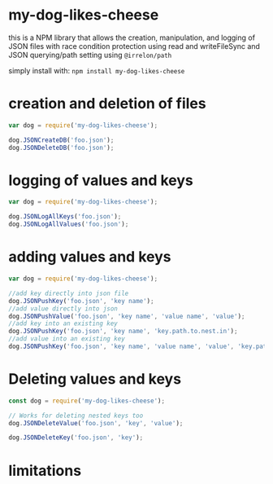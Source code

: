 # my-dog-likes-cheese

this is a NPM library that allows the creation, manipulation, and logging of JSON files with race condition protection using read and writeFileSync and JSON querying/path setting using `@irrelon/path`

simply install with: `npm install my-dog-likes-cheese`

# creation and deletion of files
```javascript
var dog = require('my-dog-likes-cheese');

dog.JSONCreateDB('foo.json');
dog.JSONDeleteDB('foo.json');
```

# logging of values and keys
```javascript
var dog = require('my-dog-likes-cheese');

dog.JSONLogAllKeys('foo.json');
dog.JSONLogAllValues('foo.json');
```
# adding values and keys
```javascript
var dog = require('my-dog-likes-cheese');

//add key directly into json file
dog.JSONPushKey('foo.json', 'key name');
//add value directly into json
dog.JSONPushValue('foo.json', 'key name', 'value name', 'value');
//add key into an existing key
dog.JSONPushKey('foo.json', 'key name', 'key.path.to.nest.in');
//add value into an existing key
dog.JSONPushKey('foo.json', 'key name', 'value name', 'value', 'key.path.to.nest.in');
```
# Deleting values and keys
```javascript
const dog = require('my-dog-likes-cheese');

// Works for deleting nested keys too
dog.JSONDeleteValue('foo.json', 'key', 'value');

dog.JSONDeleteKey('foo.json', 'key');

```
# limitations
